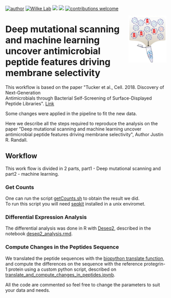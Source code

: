 [![author](https://img.shields.io/badge/author-Luiz_Carlos-blue.svg)](https://www.linkedin.com/in/luiz-carlos-vieira-4582797b/) [![Wilke Lab](https://img.shields.io/badge/Wilke-Lab-red.svg?style=flat)](https://wilkelab.org/) [![](https://img.shields.io/badge/python-3.8+-yellow.svg)](https://www.python.org/downloads/release/python) [![](https://img.shields.io/badge/R%20Version-4.2.0-yellow.svg)](https://cran.r-project.org/bin/windows/base/) [![contributions welcome](https://img.shields.io/badge/contributions-welcome-brightgreen.svg?style=flat)](https://github.com/ziul-bio/Slay-seq_W3110_PG-1/issues) 

<img width="120px" alt="Slay logo" align="right" src="figures/logo.png">


# Deep mutational scanning and machine learning uncover antimicrobial peptide features driving membrane selectivity 


This workflow is based on the paper "Tucker et al., Cell. 2018. Discovery of Next-Generation   
Antimicrobials through Bacterial Self-Screening of Surface-Displayed Peptide Libraries". [Link](https://www.cell.com/cell/fulltext/S0092-8674(17)31451-4?_returnURL=https%3A%2F%2Flinkinghub.elsevier.com%2Fretrieve%2Fpii%2FS0092867417314514%3Fshowall%3Dtrue)

Some changes were applied in the pipeline to fit the new data.  

Here we describe all the steps required to reproduce the analysis on the paper "Deep mutational scanning and machine learning uncover antimicrobial peptide features driving membrane selectivity", Author Justin R. Randall.  


## Workflow

This work flow is divided in 2 parts, part1 - Deep mutational scanning and part2 - machine learning.

### Get Counts

One can run the script [getCounts.sh](https://github.com/ziul-bio/Slay-seq_W3110_PG-1/blob/main/01_getCount.sh) to obtain the result we did.  
To run this script you will need [seqkit](https://bioinf.shenwei.me/seqkit/) installed in a unix enviromet.  

### Differential Expression Analysis

The differential analysis was done in R with [Deseq2](https://bioconductor.org/packages/release/bioc/html/DESeq2.html), described in the notebook [deseq2_analysis.rmd](https://github.com/ziul-bio/Slay-seq_W3110_PG-1/blob/main/02_Analyse_Deseq2.Rmd).  

### Compute Changes in the Peptides Sequence

We translated the peptide sequences with the [biopython translate function](https://biopython.org/docs/1.75/api/Bio.Seq.html), and compute the differences on the sequence with the reference protegrin-1 protein using a custom python script, described on [translate_and_compute_changes_in_peptides.ipynb](https://github.com/ziul-bio/Slay-seq_W3110_PG-1/blob/main/03_translate_and_compute_changes_in_peptides.ipynb).


All the code are commented so feel free to change the parameters to suit your data and needs.
